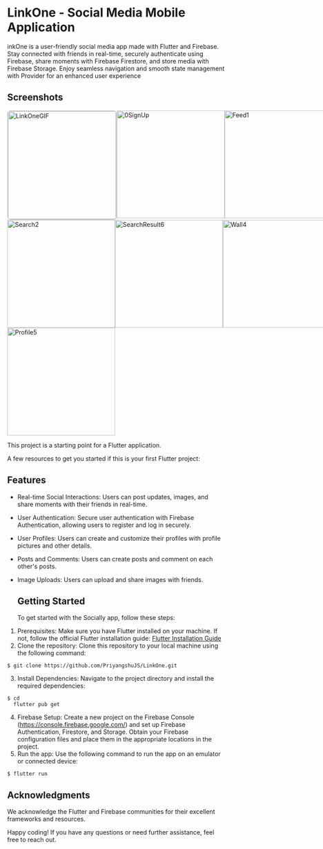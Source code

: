 # LinkOne  - Social Media Mobile Application

inkOne is a user-friendly social media app made with Flutter and Firebase. Stay connected with friends in real-time, securely authenticate using Firebase, share moments with Firebase Firestore, and store media with Firebase Storage. Enjoy seamless navigation and smooth state management with Provider for an enhanced user experience

## Screenshots
<div style="display: flex; justify-content: space-between;">
  <img src="https://github.com/PriyangshuJS/LinkOne/assets/116666129/52858abc-6933-451d-ae2e-975e24303673" alt="LinkOneGIF" width="250" style="border: 2px solid #ccc; border-radius: 8px;">
  <img src="https://github.com/PriyangshuJS/LinkOne/assets/116666129/e7c3de67-1f07-470c-acfa-9ce8d5afc4ed" alt="0SignUp" width="250">
  <img src="https://github.com/PriyangshuJS/LinkOne/assets/116666129/c702528a-bc24-4f59-9024-3e5d5890b7e5" alt="Feed1" width="250">
</div>

<div style="display: flex; justify-content: space-between;">
  <img src="https://github.com/PriyangshuJS/LinkOne/assets/116666129/a9b51722-eb3e-4d4d-9903-68634aa37aba" alt="Search2" width="250">
  <img src="https://github.com/PriyangshuJS/LinkOne/assets/116666129/bd89d5e9-aff9-4741-a2d4-c43dda80047a" alt="SearchResult6" width="250">
  <img src="https://github.com/PriyangshuJS/LinkOne/assets/116666129/71877fda-5145-4e7a-bc2e-68d9c9979349" alt="Wall4" width="250">
</div>

<div style="display: flex; justify-content: space-between;">
  <img src="https://github.com/PriyangshuJS/LinkOne/assets/116666129/a944e2a0-41cd-413f-aa1e-67043da41d75" alt="Profile5" width="250">
</div>



This project is a starting point for a Flutter application.

A few resources to get you started if this is your first Flutter project:

## Features

* Real-time Social Interactions: Users can post updates, images, and share moments with their friends in real-time.

* User Authentication: Secure user authentication with Firebase Authentication, allowing users to register and log in securely.

* User Profiles: Users can create and customize their profiles with profile pictures and other details.

* Posts and Comments: Users can create posts and comment on each other's posts.

* Image Uploads: Users can upload and share images with friends.

  ## Getting Started
  To get started with the Socially app, follow these steps:
1.  Prerequisites: Make sure you have Flutter installed on your machine. If not, follow the official Flutter installation guide: [Flutter Installation Guide](https://docs.flutter.dev/get-started/install)
2. Clone the repository: Clone this repository to your local machine using the following command:
```
$ git clone https://github.com/PriyangshuJS/LinkOne.git
```
3. Install Dependencies: Navigate to the project directory and install the required dependencies:
```
$ cd 
  flutter pub get
```
4. Firebase Setup: Create a new project on the Firebase Console (https://console.firebase.google.com/) and set up Firebase Authentication, Firestore, and Storage. Obtain your Firebase configuration files and place them in the appropriate locations in the project.
5. Run the app: Use the following command to run the app on an emulator or connected device:
```
$ flutter run
```
## Acknowledgments
We acknowledge the Flutter and Firebase communities for their excellent frameworks and resources.

Happy coding! If you have any questions or need further assistance, feel free to reach out.
